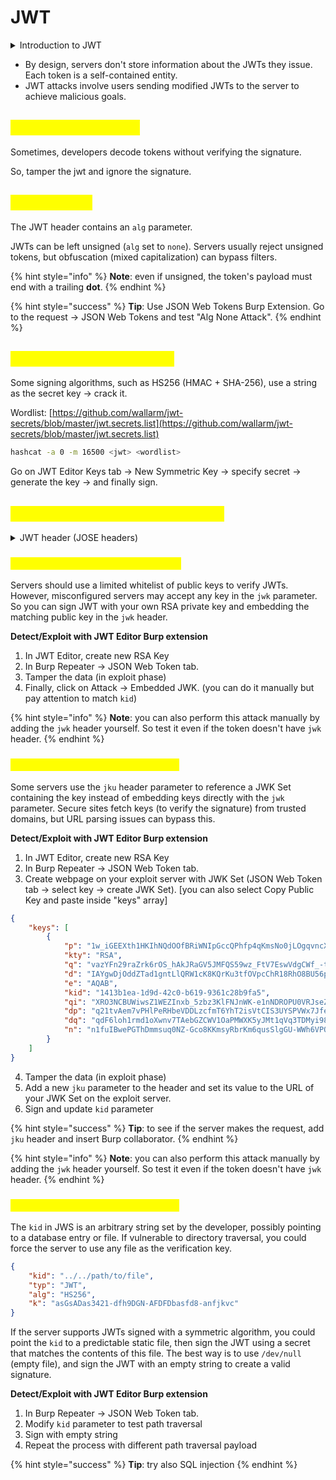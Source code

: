 # JWT

<details>

<summary>Introduction to JWT</summary>

JSON web tokens (JWTs) are a standardized format for sending cryptographically signed JSON data between systems. They typically send user information for authentication, session handling, and access control. Unlike classic session tokens, all necessary server data is stored client-side within the JWT.

A JWT consists of 3 parts: a header, a payload, and a signature. These are each separated by a dot.

<mark style="color:red;">eyJhbGciOiJIUzI1NiIsInR5cCI6IkpXVCJ9</mark>.<mark style="color:purple;">eyJzdWIiOiIxMjM0NTY3ODkwIiwibmFtZSI6IkpvaG4gRG9lIiwiaWF0IjoxNTE2MjM5MDIyfQ</mark>.<mark style="color:green;">SflKxwRJSMeKKF2QT4fwpMeJf36POk6yJV\_adQssw5c</mark>

The header and payload parts of a JWT are base64url-encoded JSON objects.

#### JWT signature <a href="#jwt-signature" id="jwt-signature"></a>

The server issuing the token generates the signature by hashing the header and payload, sometimes encrypting the resulting hash. This process uses a secret signing key, allowing servers to verify the token's integrity:

Any change to the header or payload results in a mismatched signature.

Without the server's secret signing key, generating a correct signature for a given header or payload is impossible.

</details>

* By design, servers don't store information about the JWTs they issue. Each token is a self-contained entity.
* JWT attacks involve users sending modified JWTs to the server to achieve malicious goals.

## <mark style="color:yellow;">Arbitrary signatures</mark> <a href="#accepting-arbitrary-signatures" id="accepting-arbitrary-signatures"></a>

Sometimes, developers decode tokens without verifying the signature.

So, tamper the jwt and ignore the signature.

## <mark style="color:yellow;">No signature</mark> <a href="#accepting-tokens-with-no-signature" id="accepting-tokens-with-no-signature"></a>

The JWT header contains an `alg` parameter.

JWTs can be left unsigned (`alg` set to `none`). Servers usually reject unsigned tokens, but obfuscation (mixed capitalization) can bypass filters.

{% hint style="info" %}
**Note**: even if unsigned, the token's payload must end with a trailing **dot**.
{% endhint %}

{% hint style="success" %}
**Tip**: Use JSON Web Tokens Burp Extension. Go to the request -> JSON Web Tokens and test "Alg None  Attack".
{% endhint %}

## <mark style="color:yellow;">Brute-forcing secret keys</mark> <a href="#brute-forcing-secret-keys" id="brute-forcing-secret-keys"></a>

Some signing algorithms, such as HS256 (HMAC + SHA-256), use a string as the secret key -> crack it.

Wordlist: [https://github.com/wallarm/jwt-secrets/blob/master/jwt.secrets.list](https://github.com/wallarm/jwt-secrets/blob/master/jwt.secrets.list)

```sh
hashcat -a 0 -m 16500 <jwt> <wordlist>
```

Go on JWT Editor Keys tab -> New Symmetric Key -> specify secret -> generate the key -> and finally sign.

## <mark style="color:yellow;">JWT header parameter injections</mark> <a href="#jwt-header-parameter-injections" id="jwt-header-parameter-injections"></a>

<details>

<summary>JWT header (JOSE headers)</summary>

According to the JWS specification, only the `alg` header parameter is mandatory. However, JWT headers often contain additional parameters of interest to attackers:

* `jwk` (JSON Web Key): An embedded JSON object representing the key.

```json
"jwk": {
    "kty": "RSA",
    "e": "AQAB",
    "kid": "ed2Nf8sb-sD6ng0-scs5390g-fFD8sfxG",
    "n": "yy1wpYmffgXBxhAUJzHHocCuJolwDqql75ZWuCQ_cb33K2vh9m"
}
```

* `jku` (JSON Web Key Set URL): A URL for servers to fetch the correct key set.

```json
"jku": "https://example.com/.well-known/jwks.json"
```

https://example.com/.well-known/jwks.json

```json
{
  "keys": [
    {
      "kty": "RSA",
      "kid": "1234567890",
      "use": "sig",
      "n": "modulus_value_here",
      "e": "AQAB"
    }
  ]
}
```

* `kid` (Key ID): An ID for servers to identify the correct key among multiple keys.

</details>

### <mark style="color:yellow;">Injecting self-signed JWTs via jwk</mark> <a href="#injecting-self-signed-jwts-via-the-jwk-parameter" id="injecting-self-signed-jwts-via-the-jwk-parameter"></a>

Servers should use a limited whitelist of public keys to verify JWTs. However, misconfigured servers may accept any key in the `jwk` parameter. So you can sign JWT with your own RSA private key and embedding the matching public key in the `jwk` header.

**Detect/Exploit with JWT Editor Burp extension**

1. In JWT Editor, create new RSA Key
2. In Burp Repeater -> JSON Web Token tab.
3. Tamper the data (in exploit phase)
4. Finally, click on Attack -> Embedded JWK. (you can do it manually but pay attention to match `kid`)&#x20;

{% hint style="info" %}
**Note**: you can also perform this attack manually by adding the `jwk` header yourself. So test it even if the token doesn't have `jwk` header.
{% endhint %}

### <mark style="color:yellow;">Injecting self-signed JWTs via jku</mark>

Some servers use the `jku`  header parameter to reference a JWK Set containing the key instead of embedding keys directly with the `jwk` parameter. Secure sites fetch keys (to verify the signature) from trusted domains, but URL parsing issues can bypass this.

**Detect/Exploit with JWT Editor Burp extension**

1. In JWT Editor, create new RSA Key
2. In Burp Repeater -> JSON Web Token tab.
3. Create webpage on your exploit server with JWK Set (JSON Web Token tab -> select key -> create JWK Set). \[you can also select Copy Public Key and paste inside "keys" array]

```json
{
    "keys": [
        {
            "p": "1w_iGEEXth1HKIhNQdOOfBRiWNIpGccQPhfp4qKmsNo0jLOgqvncXA07Qv4HnSTKRDMQcZPNQctItBPpM35URzOOjMO94QB00xnHRINK9cTfFTFyahOHkdCFXCcpkcv5dQ9q1qRCJi-cCI4_-pD1BlwI18BnCtBy7HledvK__e0",
            "kty": "RSA",
            "q": "vazYFn29raZrk6rOS_hAkJRaGV5JMFQS59wz_FtV7EswVdgCWf_-t2PK6Z21ElWRbYhBeBkrtJimvVp6KFwDOJtkOvBT8plb8aFEcTgfCzdJGF3RAJien85gRIng45gJC_JAJRae1fLvDEbQ4vPt4TU3OIkY2KoQ22rM9q5dnCk",
            "d": "IAYgwDjOddZTad1gntLlQRW1cK8KQrKu3tfOVpcChR18RhO8BU56p7FLRSgvfDJ2BFOa6viI3brFxu1GycaspYnADiR9UJzc3lIaPgkmsN-9Zix3RJ8sRRsIab0-dlYaN24PUZmlocTnzIEDDpUuafaJykluXnnoxnYtCCfktq2NcXYmFJ9Ui6evn6ceKAcWu-Hcd4gTxgQURjxx6jMmnrYsgyp-oGxgOL6T17_KWHal80RkhsQgLMSwhEPU8NQCTdOpy-Ms3rtLMWVpKmtmOlqtFxgf8yvAGWytL8RkB5Yv6KFzsxKqH3cnGAa8ld0rwvFLQ0wXvkkqvdJYmZKX2Q",
            "e": "AQAB",
            "kid": "1413b1ea-1d9d-42c0-b619-9361c28b9fa5",
            "qi": "XRO3NCBUWiwsZ1WEZInxb_5zbz3KlFNJnWK-e1nNDROPU0VRJseZyzAy3fevYQTy0VH-LiNWkV_pqSByx4pPGlIOcMgWTkDQKoFh91H5mjj4DHZ4x7Wn8MCnDEyY52rR5QejeUtmT6jFVqHEhjCHipjxuJh5h7OV5bWfxW8CPyo",
            "dp": "q21tvAem7vPHlPeRHbeVDDLzcfmT6YhT2isVtCIS3UYSPVWx7Jfen0Gsy2nSh-CbmmFZ6i72nkt8WI7GhNVeOKNQLcSZxpCmjt8th99gESgs6qfPm96VYhXlN9-_swf0gOsZLp8gW2_34JoDRafmqHsUUWZ8vJIMCZN1STuW7sE",
            "dq": "qdF6loh1rmd1oXwnv7TAebGZCWV1OaPMWXK5yJMt1qVq3TDMyi98qkzae1cLqyKZVevMUe6XRtX1U0sSW9gluiTGFE7fmjDcNPYiBQwuHyicdQhp-5KpUoK_hh28D4krcFqwO4SJKRycEe3FT6z9qcivbBqy-CkrdoekgqeSgCE",
            "n": "n1fuIBwePGThDmmsuq0NZ-Gco8KKmsyRbrKm6qusSlgGU-WWh6VPQnTcH-JkQACqPPlVT-gNJODPTSr7jhLVDgks_O9O6wlc8WXfIFDKkLica-NcCY1BgDPir4gy4EHIeKB6_HKF5RTcfjcpTI8q4lMiRIHnxVjD9rVhEPsiL1kv_9F2lRKvbLmxo0O0nPocWTbmvxmN4w-P6CXwpx4dFmebAxKkjRIs_OrqpKQ2UTJns8GW8ETJfZLxErvCS300DWV-0EGsiDlYCDluGK4nt3jfFgilqZUn6SsYWFNTeBT6X2493gRZIB0_hwzdFW8cTNmoa-OlYxUlLikONJUW9Q"
        }
    ]
}
```

4. Tamper the data (in exploit phase)
5. Add a new `jku` parameter to the header and set its value to the URL of your JWK Set on the exploit server.
6. Sign and update `kid` parameter

{% hint style="success" %}
**Tip**: to see if the server makes the request, add `jku` header and insert Burp collaborator.
{% endhint %}

{% hint style="info" %}
**Note**: you can also perform this attack manually by adding the `jwk` header yourself. So test it even if the token doesn't have `jwk` header.
{% endhint %}

### <mark style="color:yellow;">Injecting self-signed JWTs via kid</mark>

The `kid` in JWS is an arbitrary string set by the developer, possibly pointing to a database entry or file. If vulnerable to directory traversal, you could force the server to use any file as the verification key.

```json
{
    "kid": "../../path/to/file",
    "typ": "JWT",
    "alg": "HS256",
    "k": "asGsADas3421-dfh9DGN-AFDFDbasfd8-anfjkvc"
}
```

If the server supports JWTs signed with a symmetric algorithm, you could point the `kid` to a predictable static file, then sign the JWT using a secret that matches the contents of this file. The best way is to use `/dev/null` (empty file), and sign the JWT with an empty string to create a valid signature.

**Detect/Exploit with JWT Editor Burp extension**

1. In Burp Repeater -> JSON Web Token tab.
2. Modify  `kid` parameter to test path traversal
3. Sign with empty string
4. Repeat the process with different path traversal payload

{% hint style="success" %}
**Tip**: try also SQL injection
{% endhint %}
